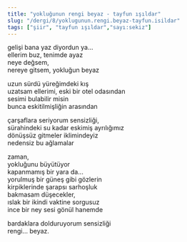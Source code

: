 ```yaml
---
title: "yokluğunun rengi beyaz - tayfun ışıldar"
slug: "/dergi/8/yoklugunun.rengi.beyaz-tayfun.isildar"
tags: ["şiir", "tayfun ışıldar","sayı:sekiz"]
---
```



gelişi bana yaz diyordun ya...\
ellerim buz, tenimde ayaz\
neye değsem,\
nereye gitsem, yokluğun beyaz

uzun sürdü yüreğimdeki kış\
uzatsam ellerimi, eski bir otel odasından\
sesimi bulabilir misin\
bunca eskitilmişliğin arasından

çarşaflara seriyorum sensizliği,\
sürahindeki su kadar eskimiş ayrılığımız\
dönüşsüz gitmeler iklimindeyiz\
nedensiz bu ağlamalar

zaman,\
yokluğunu büyütüyor\
kapanmamış bir yara da...\
yorulmuş bir güneş gibi gözlerin\
kirpiklerinde şarapsı sarhoşluk\
bakmasam düşecekler,\
ıslak bir ikindi vaktine sorgusuz\
ince bir ney sesi gönül hanemde

bardaklara dolduruyorum sensizliği\
rengi... beyaz.
